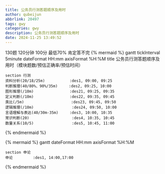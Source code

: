```yaml
---
title: 公务员行测答题顺序及用时
author: qubeijun
abbrlink: 20497
tags: gwy
categories: gwy
description: 公务员行测答题顺序及用时
date: 2024-11-25 13:49:52
---
```

130题 120分钟 100分  最低70%
肯定答不完
{% mermaid %}
gantt
    tickInterval 5minute
    dateFormat  HH:mm
    axisFormat  %H:%M
    title       公务员行测答题顺序及用时（模块题数/预估正确率/预估时间）

    section 行测
    资料分析(20/18/25m)           :des1, 09:00, 09:25
    判断推理(40/80%、90%/35m)     :des2, 09:25, 10:00
    图形推理(/10m)                :des21, 09:25, 09:35
    定义判断(/10m)                :des22, 09:35, 09:45
    类比(/5m)                     :des23, 09:45, 09:50
    逻辑推理(/10m)                 :des24, 09:50, 10:00
    言语理解与表达(40/30m-35m)     :des3, 10:00, 10:35
    常识判断(20)                   :des4, 10:35, 10:45
    数量关系(10/5)                 :des5, 10:45, 11:00
{% endmermaid %}

{% mermaid %}
gantt
    dateFormat  HH:mm
    axisFormat  %H:%M

    section 申论
    申论         :des1, 14:00,17:00
{% endmermaid %}
<style>
text {
  font-size: 11px;
}
</style>